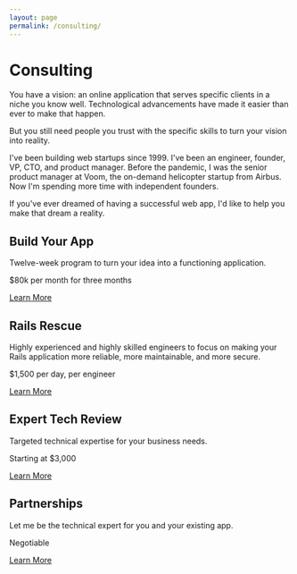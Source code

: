```yaml
---
layout: page
permalink: /consulting/
---
```

# Consulting

You have a vision:
an online application
that serves specific clients
in a niche
you know well.
Technological advancements have made it
easier than ever
to make that happen.

But you still need
people you trust
with the specific skills
to turn your vision
into reality.

I've been building
web startups
since 1999.
I've been an engineer, founder, VP, CTO, and product manager.
Before the pandemic,
I was the senior product manager
at Voom,
the on-demand helicopter startup
from Airbus.
Now I'm spending
more time
with independent founders.

If you've ever dreamed
of having a successful web app,
I'd like
to help
you make
that dream
a reality.

  <div class="grid-row flex-column">
    <div class="usa-media-block grid-col margin-y-2">
      <div class="border padding-3 height-full">
        <i class="far fa-hammer usa-media-block__img font-sans-3xl"></i>
        <div class="usa-media-block__body measure-1">
          <h2 class="usa-graphic-list__heading">Build Your App</h2>
          <p>Twelve-week program to turn your idea into a functioning application.</p>
          <p>$80k per month for three months</p>
          <a class="usa-button usa-button--secondary" href="/consulting/build_your_app">Learn More</a>
        </div>
      </div>
    </div>
    <div class="usa-media-block grid-col margin-y-2">
      <div class="border padding-3 height-full">
        <i class="far fa-notes-medical usa-media-block__img font-sans-3xl"></i>
        <div class="usa-media-block__body measure-1">
          <h2 class="usa-graphic-list__heading">Rails Rescue</h2>
          <p>Highly experienced and highly skilled engineers to focus on making
          your Rails application more reliable, more maintainable, and more
          secure.</p>
          <p>$1,500 per day, per engineer</p>
          <a class="usa-button usa-button--secondary" href="/consulting/rails_rescue">Learn More</a>
        </div>
      </div>
    </div>
    <div class="usa-media-block grid-col margin-y-2">
      <div class="border padding-3 height-full">
        <i class="far fa-stethoscope usa-media-block__img font-sans-3xl"></i>
        <div class="usa-media-block__body measure-1">
          <h2 class="usa-graphic-list__heading">Expert Tech Review</h2>
          <p>Targeted technical expertise for your business needs.</p>
          <p>Starting at $3,000</p>
          <a class="usa-button usa-button--secondary" href="/consulting/rails_rescue">Learn More</a>
        </div>
      </div>
    </div>
    <div class="usa-media-block grid-col margin-y-2">
      <div class="border padding-3 height-full">
        <i class="far fa-handshake usa-media-block__img font-sans-3xl"></i>
        <div class="usa-media-block__body measure-1">
          <h2 class="usa-graphic-list__heading">Partnerships</h2>
          <p>Let me be the technical expert for you and your existing app.</p>
          <p>Negotiable</p>
          <a class="usa-button usa-button--secondary" href="/consulting/partnerships">Learn More</a>
        </div>
      </div>
    </div>
  </div>
